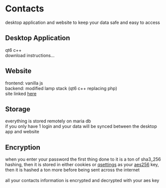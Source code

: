 # Contacts
desktop application and website to keep your data safe and easy to access
## Desktop Application
qt6 c++<br>
download instructions...
## Website
frontend: vanilla js<br>
backend: modified lamp stack (qt6 c++ replacing php)<br>site linked
<a href="http://jakehenryparker.com:56112/Contacts/"> here</a>
## Storage
everything is stored remotely on maria db<br>
if you only have 1 login and your data will be synced between the desktop app and website
## Encryption
when you enter your password the first thing done to it is a ton of sha3_256 hashing, then it is stored in either cookies or <a href="https://doc.qt.io/qt-5/qsettings.html">qsettings</a> as your <a href="https://www.atpinc.com/blog/what-is-aes-256-encryption">aes256</a> key, then it is hashed a ton more before being sent across the internet<br><br>all your contacts information is encrypted and decrypted with your aes key
